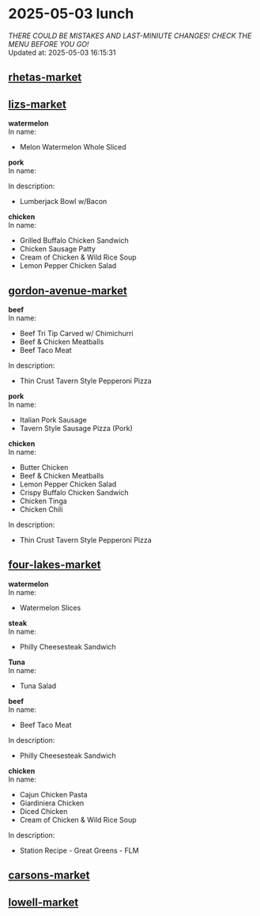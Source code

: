 # 2025-05-03 lunch  
*THERE COULD BE MISTAKES AND LAST-MINIUTE CHANGES! CHECK THE MENU BEFORE YOU GO!*  
Updated at: 2025-05-03 16:15:31  
## [rhetas-market](https://wisc-housingdining.nutrislice.com/menu/rhetas-market/lunch/2025-05-03)  
## [lizs-market](https://wisc-housingdining.nutrislice.com/menu/lizs-market/lunch/2025-05-03)  
**watermelon**  
In name:   
 - Melon Watermelon Whole Sliced  
  
**pork**  
In name:   
  
In description:   
 - Lumberjack Bowl w/Bacon  
  
**chicken**  
In name:   
 - Grilled Buffalo Chicken Sandwich  
 - Chicken Sausage Patty  
 - Cream of Chicken & Wild Rice Soup  
 - Lemon Pepper Chicken Salad  
  
## [gordon-avenue-market](https://wisc-housingdining.nutrislice.com/menu/gordon-avenue-market/lunch/2025-05-03)  
**beef**  
In name:   
 - Beef Tri Tip Carved w/ Chimichurri  
 - Beef & Chicken Meatballs  
 - Beef Taco Meat  
  
In description:   
 - Thin Crust Tavern Style Pepperoni Pizza  
  
**pork**  
In name:   
 - Italian Pork Sausage  
 - Tavern Style Sausage Pizza (Pork)  
  
**chicken**  
In name:   
 - Butter Chicken  
 - Beef & Chicken Meatballs  
 - Lemon Pepper Chicken Salad  
 - Crispy Buffalo Chicken Sandwich  
 - Chicken Tinga  
 - Chicken Chili  
  
In description:   
 - Thin Crust Tavern Style Pepperoni Pizza  
  
## [four-lakes-market](https://wisc-housingdining.nutrislice.com/menu/four-lakes-market/lunch/2025-05-03)  
**watermelon**  
In name:   
 - Watermelon Slices  
  
**steak**  
In name:   
 - Philly Cheesesteak Sandwich  
  
**Tuna**  
In name:   
 - Tuna Salad  
  
**beef**  
In name:   
 - Beef Taco Meat  
  
In description:   
 - Philly Cheesesteak Sandwich  
  
**chicken**  
In name:   
 - Cajun Chicken Pasta  
 - Giardiniera Chicken  
 - Diced Chicken  
 - Cream of Chicken & Wild Rice Soup  
  
In description:   
 - Station Recipe - Great Greens - FLM  
  
## [carsons-market](https://wisc-housingdining.nutrislice.com/menu/carsons-market/lunch/2025-05-03)  
## [lowell-market](https://wisc-housingdining.nutrislice.com/menu/lowell-market/lunch/2025-05-03)  
  

